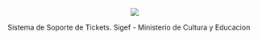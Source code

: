 <p align="center"><img src="https://laravel.com/assets/img/components/logo-laravel.svg"></p>

Sistema de Soporte de Tickets. Sigef - Ministerio de Cultura y Educacion


